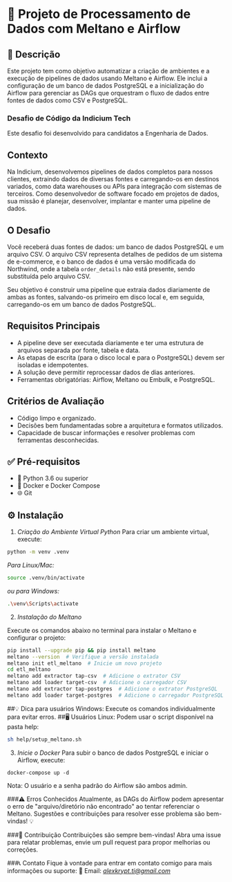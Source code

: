 # 🚀 Projeto de Processamento de Dados com Meltano e Airflow

## 📝 Descrição
Este projeto tem como objetivo automatizar a criação de ambientes e a execução de pipelines de dados usando Meltano e Airflow. Ele inclui a configuração de um banco de dados PostgreSQL e a inicialização do Airflow para gerenciar as DAGs que orquestram o fluxo de dados entre fontes de dados como CSV e PostgreSQL.

### Desafio de Código da Indicium Tech
Este desafio foi desenvolvido para candidatos a Engenharia de Dados.

## Contexto
Na Indicium, desenvolvemos pipelines de dados completos para nossos clientes, extraindo dados de diversas fontes e carregando-os em destinos variados, como data warehouses ou APIs para integração com sistemas de terceiros. Como desenvolvedor de software focado em projetos de dados, sua missão é planejar, desenvolver, implantar e manter uma pipeline de dados.

## O Desafio
Você receberá duas fontes de dados: um banco de dados PostgreSQL e um arquivo CSV. O arquivo CSV representa detalhes de pedidos de um sistema de e-commerce, e o banco de dados é uma versão modificada do Northwind, onde a tabela `order_details` não está presente, sendo substituída pelo arquivo CSV.

Seu objetivo é construir uma pipeline que extraia dados diariamente de ambas as fontes, salvando-os primeiro em disco local e, em seguida, carregando-os em um banco de dados PostgreSQL.

## Requisitos Principais
- A pipeline deve ser executada diariamente e ter uma estrutura de arquivos separada por fonte, tabela e data.
- As etapas de escrita (para o disco local e para o PostgreSQL) devem ser isoladas e idempotentes.
- A solução deve permitir reprocessar dados de dias anteriores.
- Ferramentas obrigatórias: Airflow, Meltano ou Embulk, e PostgreSQL.

## Critérios de Avaliação
- Código limpo e organizado.
- Decisões bem fundamentadas sobre a arquitetura e formatos utilizados.
- Capacidade de buscar informações e resolver problemas com ferramentas desconhecidas.

## ✅ Pré-requisitos
- 🐍 Python 3.6 ou superior
- 🐳 Docker e Docker Compose
- 🌐 Git

## ⚙️ Instalação

1. *Criação do Ambiente Virtual Python*
Para criar um ambiente virtual, execute:

```bash
python -m venv .venv
```
*Para Linux/Mac:*

```bash
source .venv/bin/activate 
``` 
*ou para Windows:*

```bash
.\venv\Scripts\activate
``` 
2. *Instalação do Meltano*

Execute os comandos abaixo no terminal para instalar o Meltano e configurar o projeto:

```bash
pip install --upgrade pip && pip install meltano
meltano --version  # Verifique a versão instalada
meltano init etl_meltano  # Inicie um novo projeto
cd etl_meltano
meltano add extractor tap-csv  # Adicione o extrator CSV
meltano add loader target-csv  # Adicione o carregador CSV
meltano add extractor tap-postgres  # Adicione o extrator PostgreSQL
meltano add loader target-postgres  # Adicione o carregador PostgreSQL
```

##💡 Dica para usuários Windows: Execute os comandos individualmente para evitar erros.
##🖥️ Usuários Linux: Podem usar o script disponível na pasta help:

```bash
sh help/setup_meltano.sh 
```

3. *Inicie o Docker*
Para subir o banco de dados PostgreSQL e iniciar o Airflow, execute:

```bash*
docker-compose up -d
```

Nota: O usuário e a senha padrão do Airflow são ambos admin.

###⚠️ Erros Conhecidos
Atualmente, as DAGs do Airflow podem apresentar o erro de "arquivo/diretório não encontrado" ao tentar referenciar o Meltano.
Sugestões e contribuições para resolver esse problema são bem-vindas! 💡

###🤝 Contribuição
Contribuições são sempre bem-vindas!
Abra uma issue para relatar problemas, envie um pull request para propor melhorias ou correções.

###📞 Contato
Fique à vontade para entrar em contato comigo para mais informações ou suporte:
📧 Email: *alexkrypt.ti@gmail.com*

